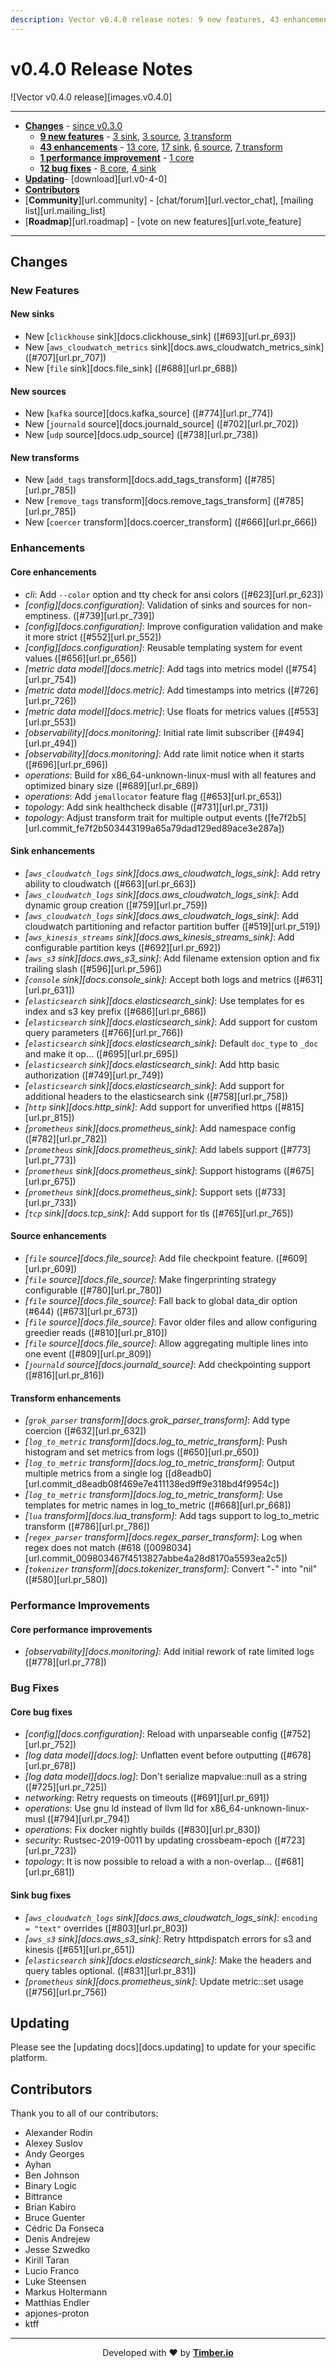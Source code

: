 ```yaml
---
description: Vector v0.4.0 release notes: 9 new features, 43 enhancements, 12 bug fixes.
---
```


# v0.4.0 Release Notes

![Vector v0.4.0 release][images.v0.4.0]

---

* [**Changes**](#changes) - [since v0.3.0](https://github.com/timberio/vector/compare/v0.3.0...v0.4.0)
  * [**9 new features**](#new-features) - [3 sink](#new-sinks), [3 source](#new-sources), [3 transform](#new-transforms)
  * [**43 enhancements**](#enhancements) - [13 core](#core-enhancements), [17 sink](#sink-enhancements), [6 source](#source-enhancements), [7 transform](#transform-enhancements)
  * [**1 performance improvement**](#performance-improvements) - [1 core](#core-performance-improvements)
  * [**12 bug fixes**](#bug-fixes) - [8 core](#core-bug-fixes), [4 sink](#sink-bug-fixes)
* [**Updating**](#updating)-  [download][url.v0-4-0]
* [**Contributors**](#contributors)
* [**Community**][url.community] - [chat/forum][url.vector_chat], [mailing list][url.mailing_list]
* [**Roadmap**][url.roadmap] - [vote on new features][url.vote_feature]

---

## Changes

### New Features

#### New sinks

* New [`clickhouse` sink][docs.clickhouse_sink] ([#693][url.pr_693])
* New [`aws_cloudwatch_metrics` sink][docs.aws_cloudwatch_metrics_sink] ([#707][url.pr_707])
* New [`file` sink][docs.file_sink] ([#688][url.pr_688])

#### New sources

* New [`kafka` source][docs.kafka_source] ([#774][url.pr_774])
* New [`journald` source][docs.journald_source] ([#702][url.pr_702])
* New [`udp` source][docs.udp_source] ([#738][url.pr_738])

#### New transforms

* New [`add_tags` transform][docs.add_tags_transform] ([#785][url.pr_785])
* New [`remove_tags` transform][docs.remove_tags_transform] ([#785][url.pr_785])
* New [`coercer` transform][docs.coercer_transform] ([#666][url.pr_666])

### Enhancements

#### Core enhancements

* *cli*: Add `--color` option and tty check for ansi colors ([#623][url.pr_623])
* *[config][docs.configuration]*: Validation of sinks and sources for non-emptiness. ([#739][url.pr_739])
* *[config][docs.configuration]*: Improve configuration validation and make it more strict ([#552][url.pr_552])
* *[config][docs.configuration]*: Reusable templating system for event values ([#656][url.pr_656])
* *[metric data model][docs.metric]*: Add tags into metrics model ([#754][url.pr_754])
* *[metric data model][docs.metric]*: Add timestamps into metrics ([#726][url.pr_726])
* *[metric data model][docs.metric]*: Use floats for metrics values ([#553][url.pr_553])
* *[observability][docs.monitoring]*: Initial rate limit subscriber ([#494][url.pr_494])
* *[observability][docs.monitoring]*: Add rate limit notice when it starts ([#696][url.pr_696])
* *operations*: Build for x86_64-unknown-linux-musl with all features and optimized binary size ([#689][url.pr_689])
* *operations*: Add `jemallocator` feature flag ([#653][url.pr_653])
* *topology*: Add sink healthcheck disable ([#731][url.pr_731])
* *topology*: Adjust transform trait for multiple output events ([fe7f2b5][url.commit_fe7f2b503443199a65a79dad129ed89ace3e287a])

#### Sink enhancements

* *[`aws_cloudwatch_logs` sink][docs.aws_cloudwatch_logs_sink]*: Add retry ability to cloudwatch ([#663][url.pr_663])
* *[`aws_cloudwatch_logs` sink][docs.aws_cloudwatch_logs_sink]*: Add dynamic group creation ([#759][url.pr_759])
* *[`aws_cloudwatch_logs` sink][docs.aws_cloudwatch_logs_sink]*: Add cloudwatch partitioning and refactor partition buffer ([#519][url.pr_519])
* *[`aws_kinesis_streams` sink][docs.aws_kinesis_streams_sink]*: Add configurable partition keys ([#692][url.pr_692])
* *[`aws_s3` sink][docs.aws_s3_sink]*: Add filename extension option and fix trailing slash ([#596][url.pr_596])
* *[`console` sink][docs.console_sink]*: Accept both logs and metrics ([#631][url.pr_631])
* *[`elasticsearch` sink][docs.elasticsearch_sink]*: Use templates for es index and s3 key prefix ([#686][url.pr_686])
* *[`elasticsearch` sink][docs.elasticsearch_sink]*: Add support for custom query parameters ([#766][url.pr_766])
* *[`elasticsearch` sink][docs.elasticsearch_sink]*: Default `doc_type` to `_doc` and make it op… ([#695][url.pr_695])
* *[`elasticsearch` sink][docs.elasticsearch_sink]*: Add http basic authorization ([#749][url.pr_749])
* *[`elasticsearch` sink][docs.elasticsearch_sink]*: Add support for additional headers to the elasticsearch sink ([#758][url.pr_758])
* *[`http` sink][docs.http_sink]*: Add support for unverified https ([#815][url.pr_815])
* *[`prometheus` sink][docs.prometheus_sink]*: Add namespace config ([#782][url.pr_782])
* *[`prometheus` sink][docs.prometheus_sink]*: Add labels support ([#773][url.pr_773])
* *[`prometheus` sink][docs.prometheus_sink]*: Support histograms ([#675][url.pr_675])
* *[`prometheus` sink][docs.prometheus_sink]*: Support sets ([#733][url.pr_733])
* *[`tcp` sink][docs.tcp_sink]*: Add support for tls ([#765][url.pr_765])

#### Source enhancements

* *[`file` source][docs.file_source]*: Add file checkpoint feature. ([#609][url.pr_609])
* *[`file` source][docs.file_source]*: Make fingerprinting strategy configurable ([#780][url.pr_780])
* *[`file` source][docs.file_source]*: Fall back to global data_dir option (#644) ([#673][url.pr_673])
* *[`file` source][docs.file_source]*: Favor older files and allow configuring greedier reads ([#810][url.pr_810])
* *[`file` source][docs.file_source]*: Allow aggregating multiple lines into one event ([#809][url.pr_809])
* *[`journald` source][docs.journald_source]*: Add checkpointing support ([#816][url.pr_816])

#### Transform enhancements

* *[`grok_parser` transform][docs.grok_parser_transform]*: Add type coercion ([#632][url.pr_632])
* *[`log_to_metric` transform][docs.log_to_metric_transform]*: Push histogram and set metrics from logs ([#650][url.pr_650])
* *[`log_to_metric` transform][docs.log_to_metric_transform]*: Output multiple metrics from a single log ([d8eadb0][url.commit_d8eadb08f469e7e411138ed9ff9e318bd4f9954c])
* *[`log_to_metric` transform][docs.log_to_metric_transform]*: Use templates for metric names in log_to_metric ([#668][url.pr_668])
* *[`lua` transform][docs.lua_transform]*: Add tags support to log_to_metric transform ([#786][url.pr_786])
* *[`regex_parser` transform][docs.regex_parser_transform]*: Log when regex does not match (#618 ([0098034][url.commit_009803467f4513827abbe4a28d8170a5593ea2c5])
* *[`tokenizer` transform][docs.tokenizer_transform]*: Convert "-" into "nil" ([#580][url.pr_580])

### Performance Improvements

#### Core performance improvements

* *[observability][docs.monitoring]*: Add initial rework of rate limited logs ([#778][url.pr_778])

### Bug Fixes

#### Core bug fixes

* *[config][docs.configuration]*: Reload with unparseable config ([#752][url.pr_752])
* *[log data model][docs.log]*: Unflatten event before outputting ([#678][url.pr_678])
* *[log data model][docs.log]*: Don't serialize mapvalue::null as a string ([#725][url.pr_725])
* *networking*: Retry requests on timeouts ([#691][url.pr_691])
* *operations*: Use gnu ld instead of llvm lld for x86_64-unknown-linux-musl ([#794][url.pr_794])
* *operations*: Fix docker nightly builds ([#830][url.pr_830])
* *security*: Rustsec-2019-0011 by updating crossbeam-epoch ([#723][url.pr_723])
* *topology*: It is now possible to reload a with a non-overlap… ([#681][url.pr_681])

#### Sink bug fixes

* *[`aws_cloudwatch_logs` sink][docs.aws_cloudwatch_logs_sink]*: `encoding = "text"` overrides ([#803][url.pr_803])
* *[`aws_s3` sink][docs.aws_s3_sink]*: Retry httpdispatch errors for s3 and kinesis ([#651][url.pr_651])
* *[`elasticsearch` sink][docs.elasticsearch_sink]*: Make the headers and query tables optional. ([#831][url.pr_831])
* *[`prometheus` sink][docs.prometheus_sink]*: Update metric::set usage ([#756][url.pr_756])

## Updating

Please see the [updating docs][docs.updating] to update for your specific platform.

## Contributors

Thank you to all of our contributors:

* Alexander Rodin
* Alexey Suslov
* Andy Georges
* Ayhan
* Ben Johnson
* Binary Logic
* Bittrance
* Brian Kabiro
* Bruce Guenter
* Cédric Da Fonseca
* Denis Andrejew
* Jesse Szwedko
* Kirill Taran
* Lucio Franco
* Luke Steensen
* Markus Holtermann
* Matthias Endler
* apjones-proton
* ktff
---

<p align="center">
  Developed with ❤️ by <strong><a href="https://timber.io">Timber.io</a></strong>
</p>